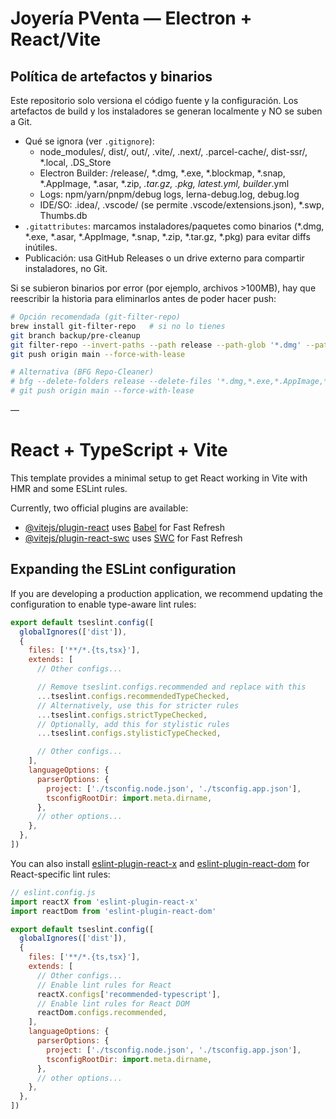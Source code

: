 # Joyería PVenta — Electron + React/Vite

## Política de artefactos y binarios

Este repositorio solo versiona el código fuente y la configuración. Los artefactos de build y los instaladores se generan localmente y NO se suben a Git.

- Qué se ignora (ver `.gitignore`):
  - node_modules/, dist/, out/, .vite/, .next/, .parcel-cache/, dist-ssr/, *.local, .DS_Store
  - Electron Builder: /release/, *.dmg, *.exe, *.blockmap, *.snap, *.AppImage, *.asar, *.zip, *.tar.gz, *.pkg, latest*.yml, builder*.yml
  - Logs: npm/yarn/pnpm/debug logs, lerna-debug.log, debug.log
  - IDE/SO: .idea/, .vscode/ (se permite .vscode/extensions.json), *.swp, Thumbs.db
- `.gitattributes`: marcamos instaladores/paquetes como binarios (*.dmg, *.exe, *.asar, *.AppImage, *.snap, *.zip, *.tar.gz, *.pkg) para evitar diffs inútiles.
- Publicación: usa GitHub Releases o un drive externo para compartir instaladores, no Git.

Si se subieron binarios por error (por ejemplo, archivos >100MB), hay que reescribir la historia para eliminarlos antes de poder hacer push:

```bash
# Opción recomendada (git-filter-repo)
brew install git-filter-repo   # si no lo tienes
git branch backup/pre-cleanup
git filter-repo --invert-paths --path release --path-glob '*.dmg' --path-glob '*.exe' --path-glob '*.AppImage' --path-glob '*.asar' --path-glob '*.zip' --path-glob '*.tar.gz' --path-glob '*.pkg' --path-glob '*.blockmap' --force
git push origin main --force-with-lease

# Alternativa (BFG Repo-Cleaner)
# bfg --delete-folders release --delete-files '*.dmg,*.exe,*.AppImage,*.asar,*.zip,*.tar.gz,*.pkg,*.blockmap'
# git push origin main --force-with-lease
```

—

# React + TypeScript + Vite

This template provides a minimal setup to get React working in Vite with HMR and some ESLint rules.

Currently, two official plugins are available:

- [@vitejs/plugin-react](https://github.com/vitejs/vite-plugin-react/blob/main/packages/plugin-react) uses [Babel](https://babeljs.io/) for Fast Refresh
- [@vitejs/plugin-react-swc](https://github.com/vitejs/vite-plugin-react/blob/main/packages/plugin-react-swc) uses [SWC](https://swc.rs/) for Fast Refresh

## Expanding the ESLint configuration

If you are developing a production application, we recommend updating the configuration to enable type-aware lint rules:

```js
export default tseslint.config([
  globalIgnores(['dist']),
  {
    files: ['**/*.{ts,tsx}'],
    extends: [
      // Other configs...

      // Remove tseslint.configs.recommended and replace with this
      ...tseslint.configs.recommendedTypeChecked,
      // Alternatively, use this for stricter rules
      ...tseslint.configs.strictTypeChecked,
      // Optionally, add this for stylistic rules
      ...tseslint.configs.stylisticTypeChecked,

      // Other configs...
    ],
    languageOptions: {
      parserOptions: {
        project: ['./tsconfig.node.json', './tsconfig.app.json'],
        tsconfigRootDir: import.meta.dirname,
      },
      // other options...
    },
  },
])
```

You can also install [eslint-plugin-react-x](https://github.com/Rel1cx/eslint-react/tree/main/packages/plugins/eslint-plugin-react-x) and [eslint-plugin-react-dom](https://github.com/Rel1cx/eslint-react/tree/main/packages/plugins/eslint-plugin-react-dom) for React-specific lint rules:

```js
// eslint.config.js
import reactX from 'eslint-plugin-react-x'
import reactDom from 'eslint-plugin-react-dom'

export default tseslint.config([
  globalIgnores(['dist']),
  {
    files: ['**/*.{ts,tsx}'],
    extends: [
      // Other configs...
      // Enable lint rules for React
      reactX.configs['recommended-typescript'],
      // Enable lint rules for React DOM
      reactDom.configs.recommended,
    ],
    languageOptions: {
      parserOptions: {
        project: ['./tsconfig.node.json', './tsconfig.app.json'],
        tsconfigRootDir: import.meta.dirname,
      },
      // other options...
    },
  },
])
```
